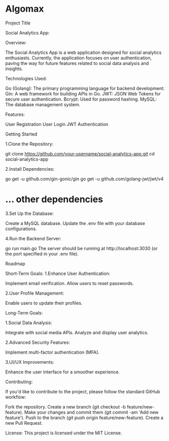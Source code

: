# Algomax

Project Title

Social Analytics App:

Overview:

The Social Analytics App is a web application designed for social analytics enthusiasts. Currently, the application focuses on user authentication, paving the way for future features related to social data analysis and insights.

Technologies Used:

Go (Golang): The primary programming language for backend development.
Gin: A web framework for building APIs in Go.
JWT: JSON Web Tokens for secure user authentication.
Bcrypt: Used for password hashing.
MySQL: The database management system.

Features:

User Registration
User Login
JWT Authentication

Getting Started

1.Clone the Repository:

git clone https://github.com/your-username/social-analytics-app.git
cd social-analytics-app

2.Install Dependencies:

go get -u github.com/gin-gonic/gin
go get -u github.com/golang-jwt/jwt/v4
# ... other dependencies

3.Set Up the Database:

Create a MySQL database.
Update the .env file with your database configurations.

4.Run the Backend Server:

go run main.go
The server should be running at http://localhost:3030 (or the port specified in your .env file).

Roadmap

Short-Term Goals:
1.Enhance User Authentication:

   Implement email verification.
   Allow users to reset passwords.

2.User Profile Management:

   Enable users to update their profiles.


Long-Term Goals:

1.Social Data Analysis:

   Integrate with social media APIs.
   Analyze and display user analytics.

2.Advanced Security Features:

   Implement multi-factor authentication (MFA).
   
3.UI/UX Improvements:

   Enhance the user interface for a smoother experience.


Contributing:

If you'd like to contribute to the project, please follow the standard GitHub workflow:

Fork the repository.
Create a new branch (git checkout -b feature/new-feature).
Make your changes and commit them (git commit -am 'Add new feature').
Push to the branch (git push origin feature/new-feature).
Create a new Pull Request.

License:
This project is licensed under the MIT License.
